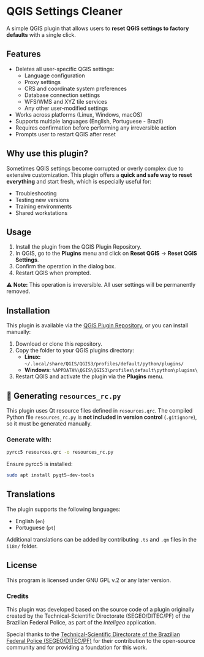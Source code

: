 # QGIS Settings Cleaner

A simple QGIS plugin that allows users to **reset QGIS settings to factory defaults** with a single click.

## Features

- Deletes all user-specific QGIS settings:
  - Language configuration
  - Proxy settings
  - CRS and coordinate system preferences
  - Database connection settings
  - WFS/WMS and XYZ tile services
  - Any other user-modified settings
- Works across platforms (Linux, Windows, macOS)
- Supports multiple languages (English, Portuguese - Brazil)
- Requires confirmation before performing any irreversible action
- Prompts user to restart QGIS after reset

## Why use this plugin?

Sometimes QGIS settings become corrupted or overly complex due to extensive customization. This plugin offers a **quick and safe way to reset everything** and start fresh, which is especially useful for:

- Troubleshooting
- Testing new versions
- Training environments
- Shared workstations

## Usage

1. Install the plugin from the QGIS Plugin Repository.
2. In QGIS, go to the **Plugins** menu and click on **Reset QGIS** → **Reset QGIS Settings**.
3. Confirm the operation in the dialog box.
4. Restart QGIS when prompted.

⚠️ **Note:** This operation is irreversible. All user settings will be permanently removed.

## Installation

This plugin is available via the [QGIS Plugin Repository](https://plugins.qgis.org/), or you can install manually:

1. Download or clone this repository.
2. Copy the folder to your QGIS plugins directory:
   - **Linux:** `~/.local/share/QGIS/QGIS3/profiles/default/python/plugins/`
   - **Windows:** `%APPDATA%\QGIS\QGIS3\profiles\default\python\plugins\`
3. Restart QGIS and activate the plugin via the **Plugins** menu.

## 🔧 Generating `resources_rc.py`

This plugin uses Qt resource files defined in `resources.qrc`. The compiled Python file `resources_rc.py` is **not included in version control** (`.gitignore`), so it must be generated manually.

### Generate with:

```bash
pyrcc5 resources.qrc -o resources_rc.py
```

Ensure pyrcc5 is installed:

```bash
sudo apt install pyqt5-dev-tools
```

## Translations

The plugin supports the following languages:
- English (`en`)
- Portuguese (`pt`)

Additional translations can be added by contributing `.ts` and `.qm` files in the `i18n/` folder.

## License

This program is licensed under GNU GPL v.2 or any later version.

### Credits

This plugin was developed based on the source code of a plugin originally created by the Technical-Scientific Directorate (SEGEO/DITEC/PF) of the Brazilian Federal Police, as part of the *Inteligeo* application.

Special thanks to the [Technical-Scientific Directorate of the Brazilian Federal Police (SEGEO/DITEC/PF)](https://www.gov.br/pf/pt-br/acesso-a-informacao/estatisticas/diretoria-tecnico-cientifica-ditec) for their contribution to the open-source community and for providing a foundation for this work.
